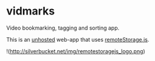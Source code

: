 vidmarks
========

Video bookmarking, tagging and sorting app.


This is an [unhosted](http://www.unhosted.org) web-app that uses [remoteStorage.js](http://https://github.com/RemoteStorage/remoteStorage.js).

!(http://silverbucket.net/img/remotestoragejs_logo.png)

